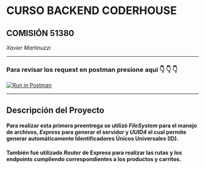 # CURSO BACKEND CODERHOUSE

## COMISIÓN 51380
_Xavier Martinuzzi_

___

### Para revisar los request en postman presione aqui :point_down: :point_down: :point_down:

[![Run in Postman](https://run.pstmn.io/button.svg)](https://god.gw.postman.com/run-collection/27231605-95443471-0296-4c89-b7c3-629220ad0c72?action=collection%2Ffork&collection-url=entityId%3D27231605-95443471-0296-4c89-b7c3-629220ad0c72%26entityType%3Dcollection%26workspaceId%3D667a6208-5805-4fe7-a001-e367926e03e8)

___

## Descripción del Proyecto

#### Para realizar esta primera preentrega se utilizó ___FileSystem___ para el manejo de archivos, ___Express___ para generar el servidor y ___UUID4___ el cual permite generar automáticamente Identificadores Únicos Universales (ID). 
#### También fué utilizado ___Router___ de Express para realizar las rutas y los endpoints cumpliendo correspondientes a los productos y carritos.